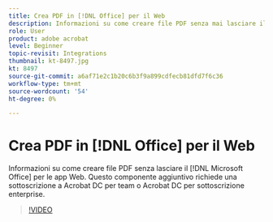 ```yaml
---
title: Crea PDF in [!DNL Office] per il Web
description: Informazioni su come creare file PDF senza mai lasciare il  [!DNL Microsoft Office] per le app Web
role: User
product: adobe acrobat
level: Beginner
topic-revisit: Integrations
thumbnail: kt-8497.jpg
kt: 8497
source-git-commit: a6af71e2c1b20c6b3f9a899cdfecb81dfd7f6c36
workflow-type: tm+mt
source-wordcount: '54'
ht-degree: 0%

---
```


# Crea PDF in [!DNL Office] per il Web

Informazioni su come creare file PDF senza lasciare il [!DNL Microsoft Office] per le app Web. Questo componente aggiuntivo richiede una sottoscrizione a Acrobat DC per team o Acrobat DC per sottoscrizione enterprise.

>[!VIDEO](https://video.tv.adobe.com/v/337482?hidetitle=true)
